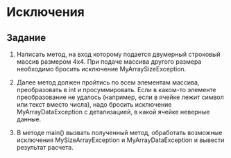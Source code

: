 # Исключения

## Задание

1. Написать метод, на вход которому подается двумерный строковый массив размером 4х4. При подаче массива другого размера необходимо бросить исключение MyArraySizeException.

1. Далее метод должен пройтись по всем элементам массива, преобразовать в int и просуммировать. Если в каком-то элементе преобразование не удалось (например, если в ячейке лежит символ или текст вместо числа), надо бросить исключение MyArrayDataException с детализацией, в какой ячейке неверные данные.

1. В методе main() вызвать полученный метод, обработать возможные исключения MySizeArrayException и MyArrayDataException и вывести результат расчета.
